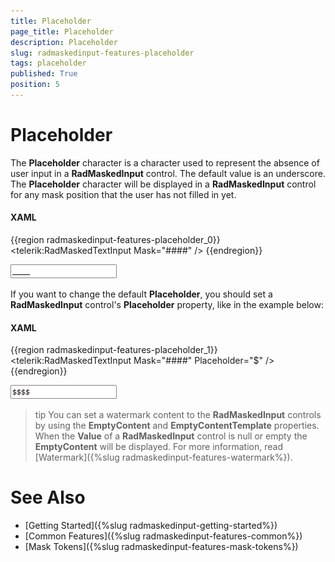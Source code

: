 ```yaml
---
title: Placeholder
page_title: Placeholder
description: Placeholder
slug: radmaskedinput-features-placeholder
tags: placeholder
published: True
position: 5
---
```


# Placeholder

The __Placeholder__ character is a character used to represent the absence of user input in a __RadMaskedInput__ control. The default value is an underscore. The __Placeholder__ character will be displayed in a __RadMaskedInput__ control for any mask position that the user has not filled in yet.

#### __XAML__
{{region radmaskedinput-features-placeholder_0}}
	<telerik:RadMaskedTextInput Mask="####" />
{{endregion}}

![](images/RadMaskedTextBox_Features_Placeholder_Default.png)

If you want to change the default __Placeholder__, you should set a __RadMaskedInput__ control's __Placeholder__ property, like in the example below:

#### __XAML__
{{region radmaskedinput-features-placeholder_1}}
	<telerik:RadMaskedTextInput Mask="####" Placeholder="$" />
{{endregion}}

![](images/RadMaskedTextBox_Features_Placeholder_Custom.png)

>tip You can set a watermark content to the __RadMaskedInput__ controls by using the __EmptyContent__ and __EmptyContentTemplate__ properties. When the __Value__ of a __RadMaskedInput__ control is null or empty the __EmptyContent__ will be displayed. For more information, read [Watermark]({%slug radmaskedinput-features-watermark%}).

# See Also
 * [Getting Started]({%slug radmaskedinput-getting-started%})
 * [Common Features]({%slug radmaskedinput-features-common%})
 * [Mask Tokens]({%slug radmaskedinput-features-mask-tokens%})